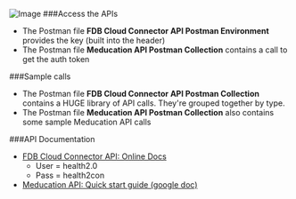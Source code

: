 ![Image](http://www.fdbhealth.com/~/media/images/logos/fdb_logo.ashx)
###Access the APIs
* The Postman file **FDB Cloud Connector API Postman Environment** provides the key (built into the header)
* The Postman file **Meducation API Postman Collection** contains a call to get the auth token

###Sample calls
* The Postman file **FDB Cloud Connector API Postman Collection** contains a HUGE library of API calls. They're grouped together by type.
* The Postman file **Meducation API Postman Collection** also contains some sample Meducation API calls

###API Documentation
* [FDB Cloud Connector API: Online Docs](http://docs.fdbhealth.com/display/CCDOCUS/FDB+Cloud+Connector+Reference+Home)
  * User = health2.0 
  * Pass = health2con
* [Meducation API: Quick start guide (google doc)](https://docs.google.com/document/d/11Dya3lBNPNONhHWo5N8v2WiznPrWDPbsZk8fg5Z1Vr8/edit?usp=sharing)

